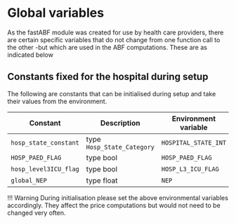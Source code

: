 # Global variables

As the fastABF module was created for use by health care providers, there are certain specific variables that do not change from one function call to the other -but which are used
in the ABF computations. These are as indicated below

## Constants fixed for the hospital during setup
The following are constants that can be initialised during setup and take their values from the environment. 

| Constant              | Description                | Environment variable |
| --------------------- | -------------------------- | -------------------- |
| `hosp_state_constant` | type `Hosp_State_Category` | `HOSPITAL_STATE_INT` |
| `HOSP_PAED_FLAG`      | type bool                  | `HOSP_PAED_FLAG`     |
| `hosp_level3ICU_flag` | type bool                  | `HOSP_L3_ICU_FLAG`   |
| `global_NEP`          | type float                 | `NEP`                |

!!! Warning
    During initialisation please set the above environmental variables  accordingly. They 
    affect the price computations but would not need to be changed very often.